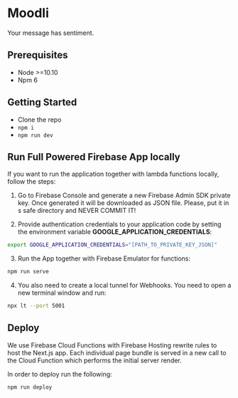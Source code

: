# Moodli

Your message has sentiment.

## Prerequisites

- Node >=10.10
- Npm 6

## Getting Started

- Clone the repo
- `npm i`
- `npm run dev`

## Run Full Powered Firebase App locally

If you want to run the application together with lambda functions locally, follow the steps:

1. Go to Firebase Console and generate a new Firebase Admin SDK private key. Once generated it will be downloaded as JSON file. Please, put it in s safe directory and NEVER COMMIT IT!

2. Provide authentication credentials to your application code by setting the environment variable **GOOGLE_APPLICATION_CREDENTIALS**:

```bash
export GOOGLE_APPLICATION_CREDENTIALS="[PATH_TO_PRIVATE_KEY_JSON]"
```

3. Run the App together with Firebase Emulator for functions:

```bash
npm run serve
```

4. You also need to create a local tunnel for Webhooks. You need to open a new terminal window and run:

```bash
npx lt --port 5001
```

## Deploy

We use Firebase Cloud Functions with Firebase Hosting rewrite rules to host the Next.js app.
Each individual page bundle is served in a new call to the Cloud Function which performs the initial server render.

In order to deploy run the following:

```bash
npm run deploy
```
